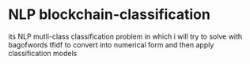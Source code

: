# NLP blockchain-classification
its NLP mutli-class classification problem in which i will try to solve with bagofwords tfidf to convert into numerical
form and then apply classification models
